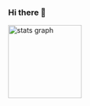 ### Hi there 👋

<!--
**Magdishere/Magdishere** is a ✨ _special_ ✨ repository because its `README.md` (this file) appears on your GitHub profile.

Here are some ideas to get you started:

- 🔭 I’m currently working on ...
- 🌱 I’m currently learning ...
- 👯 I’m looking to collaborate on ...
- 🤔 I’m looking for help with ...
- 💬 Ask me about ...
- 📫 How to reach me: ...
- 😄 Pronouns: ...
- ⚡ Fun fact: ...
-->

<img src="https://camo.githubusercontent.com/7dc1f0c6d4ab4a9939107500da76dc597e11b90ba46dfd588d9eee4cee19330a/68747470733a2f2f6769746875622d726561646d652d73746174732e76657263656c2e6170702f6170693f757365726e616d653d617961686f736e696926686964653d636f6e74726962732c707273" height="150" alt="stats graph" data-canonical-src="https://github-readme-stats.vercel.app/api?username=Magdishere&amp;hide=contribs,prs" style="max-width: 100%;">

